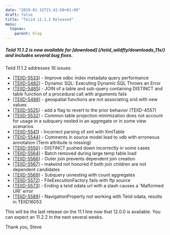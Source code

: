 ```yaml
---
date: "2019-01-15T21:42:50+01:00"
draft: false
title: "Teiid 11.1.2 Released"
menu:
  topnav:
    parent: blog
---
```


##### Teiid 11.1.2 is now available for [download] (/teiid_wildfly/downloads_11x/) and includes several bug fixes.

<!--more-->

Teiid 11.1.2 addresses 16 issues:

<ul>
<li>[<a href='https://issues.redhat.com/browse/TEIID-5533'>TEIID-5533</a>] -         Improve odbc index metadata query performance
</li>
<li>[<a href='https://issues.redhat.com/browse/TEIID-5482'>TEIID-5482</a>] -         Dynamic SQL: Executing Dynamic SQL Throws an Error
</li>
<li>[<a href='https://issues.redhat.com/browse/TEIID-5485'>TEIID-5485</a>] -         JOIN of a table and sub-query containing DISTINCT and table function of a procedural call with arguments fails
</li>
<li>[<a href='https://issues.redhat.com/browse/TEIID-5486'>TEIID-5486</a>] -         geospatial functions are not associating srid with new values
</li>
<li>[<a href='https://issues.redhat.com/browse/TEIID-5525'>TEIID-5525</a>] -         add a flag to revert to the prior behavior (TEIID-4557)
</li>
<li>[<a href='https://issues.redhat.com/browse/TEIID-5532'>TEIID-5532</a>] -         Common table projection minimization does not account for usage in a subquery nested in an aggregate or in some view scenarios
</li>
<li>[<a href='https://issues.redhat.com/browse/TEIID-5541'>TEIID-5541</a>] -         Incorrect parsing of xml with XmlTable
</li>
<li>[<a href='https://issues.redhat.com/browse/TEIID-5544'>TEIID-5544</a>] -         Comments in source model lead to vdb with erroneous annotation (Term attribute is missing)
</li>
<li>[<a href='https://issues.redhat.com/browse/TEIID-5550'>TEIID-5550</a>] -         DISTINCT pushed down incorrectly in some cases
</li>
<li>[<a href='https://issues.redhat.com/browse/TEIID-5564'>TEIID-5564</a>] -         Batch removed during large temp table load
</li>
<li>[<a href='https://issues.redhat.com/browse/TEIID-5566'>TEIID-5566</a>] -         Outer join prevents dependent join creation
</li>
<li>[<a href='https://issues.redhat.com/browse/TEIID-5567'>TEIID-5567</a>] -         makeind not honored if both join children are not dependent candidates
</li>
<li>[<a href='https://issues.redhat.com/browse/TEIID-5569'>TEIID-5569</a>] -         Subquery unnesting with count aggregates
</li>
<li>[<a href='https://issues.redhat.com/browse/TEIID-5572'>TEIID-5572</a>] -         FileExecutionFactory fails with ftp source
</li>
<li>[<a href='https://issues.redhat.com/browse/TEIID-5573'>TEIID-5573</a>] -         Ending a teiid odata url with a slash causes a &#39;Malformed URI&#39; error
</li>
<li>[<a href='https://issues.redhat.com/browse/TEIID-5589'>TEIID-5589</a>] -         NavigationProperty not working with Teiid odata, results in  TEIID16053 
</li>
</ul>

This will be the last release on the 11.1 line now that 12.0.0 is available.  You can expect an 11.2.2 in the next several weeks.

Thank you, Steve 
